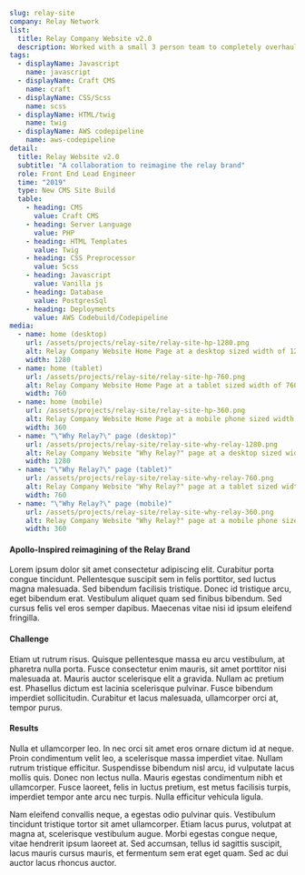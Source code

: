 ```yml
slug: relay-site
company: Relay Network
list:
  title: Relay Company Website v2.0
  description: Worked with a small 3 person team to completely overhaul Relay's old company site.  We gave it a fresh and beautiful new design, new branding, and made it far easier for marketing to develop content for it going forward.
tags:
  - displayName: Javascript
    name: javascript
  - displayName: Craft CMS
    name: craft
  - displayName: CSS/Scss
    name: scss
  - displayName: HTML/twig
    name: twig
  - displayName: AWS codepipeline
    name: aws-codepipeline
detail:
  title: Relay Website v2.0
  subtitle: "A collaboration to reimagine the relay brand"
  role: Front End Lead Engineer
  time: "2019"
  type: New CMS Site Build
  table:
    - heading: CMS
      value: Craft CMS
    - heading: Server Language
      value: PHP
    - heading: HTML Templates
      value: Twig
    - heading: CSS Preprocessor
      value: Scss
    - heading: Javascript
      value: Vanilla js
    - heading: Database
      value: PostgresSql
    - heading: Deployments
      value: AWS Codebuild/Codepipeline
media:
  - name: home (desktop)
    url: /assets/projects/relay-site/relay-site-hp-1280.png
    alt: Relay Company Website Home Page at a desktop sized width of 1280px
    width: 1280
  - name: home (tablet)
    url: /assets/projects/relay-site/relay-site-hp-760.png
    alt: Relay Company Website Home Page at a tablet sized width of 760px
    width: 760
  - name: home (mobile)
    url: /assets/projects/relay-site/relay-site-hp-360.png
    alt: Relay Company Website Home Page at a mobile phone sized width of 360px
    width: 360
  - name: "\"Why Relay?\" page (desktop)"
    url: /assets/projects/relay-site/relay-site-why-relay-1280.png
    alt: Relay Company Website "Why Relay?" page at a desktop sized width of 1280px
    width: 1280
  - name: "\"Why Relay?\" page (tablet)"
    url: /assets/projects/relay-site/relay-site-why-relay-760.png
    alt: Relay Company Website "Why Relay?" page at a tablet sized width of 760px
    width: 760
  - name: "\"Why Relay?\" page (mobile)"
    url: /assets/projects/relay-site/relay-site-why-relay-360.png
    alt: Relay Company Website "Why Relay?" page at a mobile phone sized width of 360px
    width: 360
```

#### Apollo-Inspired reimagining of the Relay Brand

Lorem ipsum dolor sit amet consectetur adipiscing elit. Curabitur porta congue tincidunt. Pellentesque suscipit sem in felis porttitor, sed luctus magna malesuada. Sed bibendum facilisis tristique. Donec id tristique arcu, eget bibendum erat. Vestibulum aliquet quam sed finibus bibendum. Sed cursus felis vel eros semper dapibus. Maecenas vitae nisi id ipsum eleifend fringilla.

<SLIDER>

#### Challenge

Etiam ut rutrum risus. Quisque pellentesque massa eu arcu vestibulum, at pharetra nulla porta. Fusce consectetur enim mauris, sit amet porttitor nisi malesuada at. Mauris auctor scelerisque elit a gravida. Nullam ac pretium est. Phasellus dictum est lacinia scelerisque pulvinar. Fusce bibendum imperdiet sollicitudin. Curabitur et lacus malesuada, ullamcorper orci at, tempor purus.

#### Results

Nulla et ullamcorper leo. In nec orci sit amet eros ornare dictum id at neque. Proin condimentum velit leo, a scelerisque massa imperdiet vitae. Nullam rutrum tristique efficitur. Suspendisse bibendum nisl arcu, id vulputate lacus mollis quis. Donec non lectus nulla. Mauris egestas condimentum nibh et ullamcorper. Fusce laoreet, felis in luctus pretium, est metus facilisis turpis, imperdiet tempor ante arcu nec turpis. Nulla efficitur vehicula ligula.

Nam eleifend convallis neque, a egestas odio pulvinar quis. Vestibulum tincidunt tristique tortor sit amet ullamcorper. Etiam lacus purus, volutpat at magna at, scelerisque vestibulum augue. Morbi egestas congue neque, vitae hendrerit ipsum laoreet at. Sed accumsan, tellus id sagittis suscipit, lacus mauris cursus mauris, et fermentum sem erat eget quam. Sed ac dui auctor lacus rhoncus auctor.

